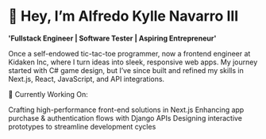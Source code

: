 # 👋 Hey, I’m Alfredo Kylle Navarro III
**'Fullstack Engineer | Software Tester | Aspiring Entrepreneur'**

Once a self-endowed tic-tac-toe programmer, now a frontend engineer at Kidaken Inc, where I turn ideas into sleek, responsive web apps. My journey started with C# game design, but I’ve since built and refined my skills in Next.js, React, JavaScript, and API integrations.

🚀 Currently Working On:

Crafting high-performance front-end solutions in Next.js
Enhancing app purchase & authentication flows with Django APIs
Designing interactive prototypes to streamline development cycles

<!--
**AlfredoKylle82/Alfredokylle82** is a ✨ _special_ ✨ repository because its `README.md` (this file) appears on your GitHub profile.

Here are some ideas to get you started:

- 🔭 I’m currently working on ...
- 🌱 I’m currently learning ...
- 👯 I’m looking to collaborate on ...
- 🤔 I’m looking for help with ...
- 💬 Ask me about ...
- 📫 How to reach me: ...
- 😄 Pronouns: ...
- ⚡ Fun fact: ...
-->
